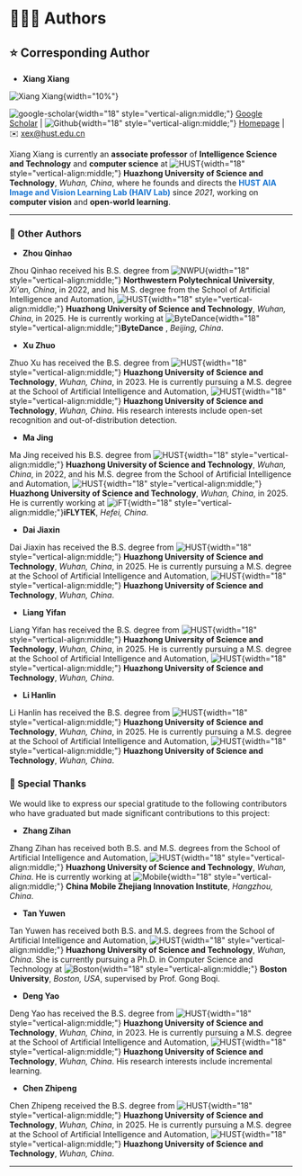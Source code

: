
# 🧑‍🤝‍🧑 Authors

## ⭐ Corresponding Author

- **Xiang Xiang**

![Xiang Xiang](images/corresponding-author.png){width="10%"}

![google-scholar](icons/google-scholar.png){width="18" style="vertical-align:middle;"} [Google Scholar](https://scholar.google.com/citations?hl=zh-CN&user=-D5k5ioAAAAJ) &#124; ![Github](icons/github.png){width="18" style="vertical-align:middle;"} [Homepage](https://eglxiang.github.io/) &#124; ✉️ [xex@hust.edu.cn](mailto:xex@hust.edu.cn)

Xiang Xiang is currently an **associate professor** of **Intelligence Science and Technology** and **computer science** at ![HUST](icons/hust.png){width="18" style="vertical-align:middle;"}  **Huazhong University of Science and Technology**, *Wuhan, China*, where he founds and directs the <span style="color:#1976d2">**HUST AIA Image and Vision Learning Lab (HAIV Lab)**</span> since *2021*, working on **computer vision** and **open-world learning**.

<!-- He is a senior member of ![CSIG](icons/csig.png){width="18" style="vertical-align:middle;"}  **China Society of Image and Graphics (CSIG)**, and also visiting with ![PCLab](icons/pclab.png){width="18" style="vertical-align:middle;"}  **Peng Cheng Laborotory**, *Shenzhen, China*.

He has heavily published papers at venues such as ***CVPR*, *ICCV*, *ECCV*, *ICML*, *ACM Multimedia*, *MICCAI* **, and in journals such as ***IJCV*, *TPAMI*, *TCSVT* **, and been honorably mentioned twice for the <span style="color:#1976d2">**AI 2000 Most Influential Scholar Award**</span> in recognition of outstanding and vibrant contributions in the field of multimedia in the past decade.

He has been an applied scientist at ![AWS](icons/aws.png){width="18" style="vertical-align:middle;"}  **AWS AI Labs**, *Seattle, USA*, since *2018*, until moving to ![TS](icons/tusimple.png){width="18" style="vertical-align:middle;"}  **TuSimple**, *San Diego, USA*, as a senior research scientist in *2020*.

Before that, he received the B.S. degree from ![WHU](icons/whu.png){width="18" style="vertical-align:middle;"}  **Wuhan University**, *Wuhan, China*, in *2009*, the M.S. degree from ![ICT](icons/ict.png){width="18" style="vertical-align:middle;"}  **Institute of Computing Technology, Chinese Academy of Sciences**, *Beijing, China*, in *2012*, the M.S.E. and Ph.D. degrees from ![JHU](icons/jhu.png){width="18" style="vertical-align:middle;"}  **Johns Hopkins University**, *Baltimore, USA*, in *2014* and *2018*, respectively, all in computer science. -->

---

### 🤗 Other Authors

- **Zhou Qinhao**

Zhou Qinhao received his B.S. degree from ![NWPU](icons/nwpu.jpg){width="18" style="vertical-align:middle;"}  **Northwestern Polytechnical University**, *Xi'an, China*, in 2022, and his M.S. degree from the School of Artificial Intelligence and Automation, ![HUST](icons/hust.png){width="18" style="vertical-align:middle;"}  **Huazhong University of Science and Technology**, *Wuhan, China*, in 2025. He is currently working at ![ByteDance](icons/bytedance-color.svg){width="18" style="vertical-align:middle;"}**ByteDance** , *Beijing, China*.

- **Xu Zhuo**

Zhuo Xu has received the B.S. degree from ![HUST](icons/hust.png){width="18" style="vertical-align:middle;"}  **Huazhong University of Science and Technology**, *Wuhan, China*, in 2023. He is currently pursuing a M.S. degree at the School of Artificial Intelligence and Automation, ![HUST](icons/hust.png){width="18" style="vertical-align:middle;"}  **Huazhong University of Science and Technology**, *Wuhan, China*. His research interests include open-set recognition and out-of-distribution detection.

- **Ma Jing**

Ma Jing received his B.S. degree from ![HUST](icons/hust.png){width="18" style="vertical-align:middle;"}  **Huazhong University of Science and Technology**, *Wuhan, China*, in 2022, and his M.S. degree from the School of Artificial Intelligence and Automation, ![HUST](icons/hust.png){width="18" style="vertical-align:middle;"}  **Huazhong University of Science and Technology**, *Wuhan, China*, in 2025. He is currently working at ![iFT](icons/iflytek.png){width="18" style="vertical-align:middle;"}**iFLYTEK**, *Hefei, China*.

- **Dai Jiaxin**

Dai Jiaxin has received the B.S. degree from ![HUST](icons/hust.png){width="18" style="vertical-align:middle;"}  **Huazhong University of Science and Technology**, *Wuhan, China*, in 2025. He is currently pursuing a M.S. degree at the School of Artificial Intelligence and Automation, ![HUST](icons/hust.png){width="18" style="vertical-align:middle;"}  **Huazhong University of Science and Technology**, *Wuhan, China*.

- **Liang Yifan**

Liang Yifan has received the B.S. degree from ![HUST](icons/hust.png){width="18" style="vertical-align:middle;"}  **Huazhong University of Science and Technology**, *Wuhan, China*, in 2025. He is currently pursuing a M.S. degree at the School of Artificial Intelligence and Automation, ![HUST](icons/hust.png){width="18" style="vertical-align:middle;"}  **Huazhong University of Science and Technology**, *Wuhan, China*.

- **Li Hanlin**

Li Hanlin has received the B.S. degree from ![HUST](icons/hust.png){width="18" style="vertical-align:middle;"}  **Huazhong University of Science and Technology**, *Wuhan, China*, in 2025. He is currently pursuing a M.S. degree at the School of Artificial Intelligence and Automation, ![HUST](icons/hust.png){width="18" style="vertical-align:middle;"}  **Huazhong University of Science and Technology**, *Wuhan, China*.

### 🙏 Special Thanks

We would like to express our special gratitude to the following contributors who have graduated but made significant contributions to this project:

- **Zhang Zihan**

Zhang Zihan has received both B.S. and M.S. degrees from the School of Artificial Intelligence and Automation, ![HUST](icons/hust.png){width="18" style="vertical-align:middle;"}  **Huazhong University of Science and Technology**, *Wuhan, China*. He is currently working at ![Mobile](icons/mobile.png){width="18" style="vertical-align:middle;"}  **China Mobile Zhejiang Innovation Institute**, *Hangzhou, China*.

- **Tan Yuwen**

Tan Yuwen has received both B.S. and M.S. degrees from the School of Artificial Intelligence and Automation, ![HUST](icons/hust.png){width="18" style="vertical-align:middle;"}  **Huazhong University of Science and Technology**, *Wuhan, China*. She is currently pursuing a Ph.D. in Computer Science and Technology at ![Boston](icons/boston.png){width="18" style="vertical-align:middle;"}  **Boston University**, *Boston, USA*, supervised by Prof. Gong Boqi.

- **Deng Yao**

Deng Yao has received the B.S. degree from ![HUST](icons/hust.png){width="18" style="vertical-align:middle;"}  **Huazhong University of Science and Technology**, *Wuhan, China*, in 2023. He is currently pursuing a M.S. degree at the School of Artificial Intelligence and Automation, ![HUST](icons/hust.png){width="18" style="vertical-align:middle;"}  **Huazhong University of Science and Technology**, *Wuhan, China*. His research interests include incremental learning.

- **Chen Zhipeng**

Chen Zhipeng received the B.S. degree from ![HUST](icons/hust.png){width="18" style="vertical-align:middle;"}  **Huazhong University of Science and Technology**, *Wuhan, China*, in 2025. He is currently pursuing a M.S. degree at the School of Artificial Intelligence and Automation, ![HUST](icons/hust.png){width="18" style="vertical-align:middle;"}  **Huazhong University of Science and Technology**, *Wuhan, China*.

---
